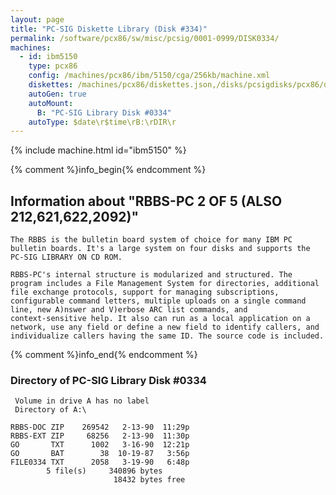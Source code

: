 ```yaml
---
layout: page
title: "PC-SIG Diskette Library (Disk #334)"
permalink: /software/pcx86/sw/misc/pcsig/0001-0999/DISK0334/
machines:
  - id: ibm5150
    type: pcx86
    config: /machines/pcx86/ibm/5150/cga/256kb/machine.xml
    diskettes: /machines/pcx86/diskettes.json,/disks/pcsigdisks/pcx86/diskettes.json
    autoGen: true
    autoMount:
      B: "PC-SIG Library Disk #0334"
    autoType: $date\r$time\rB:\rDIR\r
---
```


{% include machine.html id="ibm5150" %}

{% comment %}info_begin{% endcomment %}

## Information about "RBBS-PC 2 OF 5 (ALSO 212,621,622,2092)"

    The RBBS is the bulletin board system of choice for many IBM PC
    bulletin boards. It's a large system on four disks and supports the
    PC-SIG LIBRARY ON CD ROM.
    
    RBBS-PC's internal structure is modularized and structured. The
    program includes a File Management System for directories, additional
    file exchange protocols, support for managing subscriptions,
    configurable command letters, multiple uploads on a single command
    line, new A)nswer and V)erbose ARC list commands, and
    context-sensitive help. It also can run as a local application on a
    network, use any field or define a new field to identify callers, and
    individualize callers having the same ID. The source code is included.
{% comment %}info_end{% endcomment %}


### Directory of PC-SIG Library Disk #0334

     Volume in drive A has no label
     Directory of A:\

    RBBS-DOC ZIP    269542   2-13-90  11:29p
    RBBS-EXT ZIP     68256   2-13-90  11:30p
    GO       TXT      1002   3-16-90  12:21p
    GO       BAT        38  10-19-87   3:56p
    FILE0334 TXT      2058   3-19-90   6:48p
            5 file(s)     340896 bytes
                           18432 bytes free
